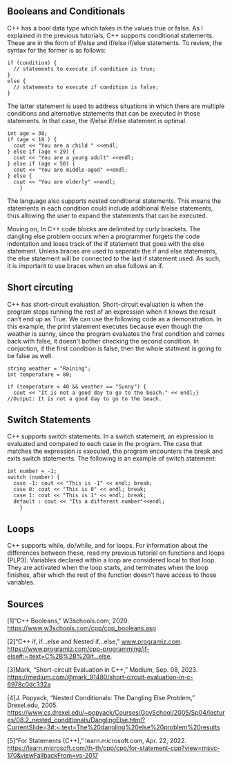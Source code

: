 ## Booleans and Conditionals 
C++ has a bool data type which takes in the values true or false. 
As I explained in the previous tutorials, C++ supports conditional statements. These are in the form of if/else and if/else if/else statements. To review, the syntax for the former is as follows:
```
if (condition) {
  // statements to execute if condition is true;
}
else {
  // statements to execute if condition is false;
}
```
The latter statement is used to address situations in which there are multiple conditions and alternative statements that can be executed in those statements. In that case, the if/else if/else statement is optimal.
```
int age = 38; 
if (age < 18 ) {
  cout << "You are a child " <<endl;
} else if (age < 29) {
  cout << "You are a young adult" <<endl;
} else if (age < 50) {
  cout << "You are middle-aged" <<endl;
} else {
  cout << "You are elderly" <<endl;
    }

```
The language also supports nested conditional statements. This means the statements in each condition could include additional if/else statements, thus allowing the user to expand the statements that can be executed.

Moving on, In C++ code blocks are delimited by curly brackets. The dangling else problem occurs when a programmer forgets the code indentation and loses track of the if statement that goes with the else statement. Unless braces are used to separate the if and else statements, the else statement will be connected to the last if statement used. As such, it is important to use braces when an else follows an if.

## Short circuting
C++ has short-circuit evaluation. Short-circuit evaluation is when the program stops running the rest of an expression when it knows the result can’t end up as True. We can use the following code as a demonstration. In this example, the print statement executes because even though the weather is sunny, since the program evaluates the first condition and comes back with false, it doesn't bother checking the second condition. In conjuction, if the first condition is false, then the whole statment is going to be false as well. 
```
string weather = "Raining";
int temperature = 80;

if (temperature < 40 && weather == "Sunny") {
  cout << "It is not a good day to go to the beach." << endl;}
//Output: It is not a good day to go to the beach.
```
## Switch Statements
C++ supports switch statements. In a switch statement, an expression is evaluated and compared to each case in the program. The case that matches the expression is executed, the program encounters the break and exits switch statements. The following is an example of switch statement: 
```
int number = -1;
switch (number) {
  case -1: cout << "This is -1" << endl; break;
  case 0: cout << "This is 0" << endl; break;
  case 1: cout << "This is 1" << endl; break;
  default : cout << "Its a different number"<<endl;
    }
```
## Loops
C++ supports while, do/while, and for loops. For information about the differences between these, read my previous tutorial on functions and loops (PLP3). Variables declared within a loop are considered local to that loop. They are activated when the loop starts, and terminates when the loop finishes, after which the rest of the function doesn’t have access to those variables.  

## Sources
[1]“C++ Booleans,” W3schools.com, 2020. https://www.w3schools.com/cpp/cpp_booleans.asp 

[2]“C++ if, if...else and Nested if...else,” www.programiz.com. https://www.programiz.com/cpp-programming/if-else#:~:text=C%2B%2B%20if...else. 

[3]Mark, “Short-circuit Evaluation in C++,” Medium, Sep. 08, 2023. https://medium.com/@mark_91480/short-circuit-evaluation-in-c-6978c0dc332a 

[4]J. Popyack, “Nested Conditionals: The Dangling Else Problem,” Drexel.edu, 2005. https://www.cs.drexel.edu/~popyack/Courses/GovSchool/2005/Sp04/lectures/08.2_nested_conditionals/DanglingElse.html?CurrentSlide=3#:~:text=The%20dangling%20else%20problem%20results 

[5]“For Statements (C++),” learn.microsoft.com, Apr. 22, 2022. https://learn.microsoft.com/th-th/cpp/cpp/for-statement-cpp?view=msvc-170&viewFallbackFrom=vs-2017
